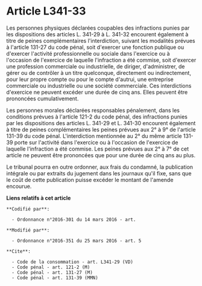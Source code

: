 # Article L341-33

Les personnes physiques déclarées coupables des infractions punies par les dispositions des articles L. 341-29 à L. 341-32
encourent également à titre de peines complémentaires l'interdiction, suivant les modalités prévues à l'article 131-27 du
code pénal, soit d'exercer une fonction publique ou d'exercer l'activité professionnelle ou sociale dans l'exercice ou à
l'occasion de l'exercice de laquelle l'infraction a été commise, soit d'exercer une profession commerciale ou industrielle,
de diriger, d'administrer, de gérer ou de contrôler à un titre quelconque, directement ou indirectement, pour leur propre
compte ou pour le compte d'autrui, une entreprise commerciale ou industrielle ou une société commerciale. Ces interdictions
d'exercice ne peuvent excéder une durée de cinq ans. Elles peuvent être prononcées cumulativement. 

Les personnes morales déclarées responsables pénalement, dans les conditions prévues à l'article 121-2 du code pénal, des
infractions punies par les dispositions des articles L. 341-29 et L. 341-30 encourent également à titre de peines
complémentaires les peines prévues aux 2° à 9° de l'article 131-39 du code pénal. L'interdiction mentionnée au 2° du même
article 131-39 porte sur l'activité dans l'exercice ou à l'occasion de l'exercice de laquelle l'infraction a été commise. Les
peines prévues aux 2° à 7° de cet article ne peuvent être prononcées que pour une durée de cinq ans au plus. 

Le tribunal pourra en outre ordonner, aux frais du condamné, la publication intégrale ou par extraits du jugement dans les
journaux qu'il fixe, sans que le coût de cette publication puisse excéder le montant de l'amende encourue.

**Liens relatifs à cet article**

	**Codifié par**:

	  - Ordonnance n°2016-301 du 14 mars 2016 - art.

	**Modifié par**:

	  - Ordonnance n°2016-351 du 25 mars 2016 - art. 5

	**Cite**:

	  - Code de la consommation - art. L341-29 (VD)
	  - Code pénal - art. 121-2 (M)
	  - Code pénal - art. 131-27 (M)
	  - Code pénal - art. 131-39 (MMN)
